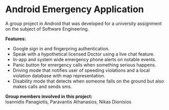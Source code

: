 # Android Emergency Application
A group project in Android that was developed for a university assignment on the subject of Software Engineering.

**Features:**
- Google sign in and fingerpring authentication.
- Speak with a hypothetical licensed Doctor using a live chat feature.
- In-app and system wide emergency phone alerts on notable events.
- Panic button for emergency calls when something serious happens.
- Driving mode that notifies user of speeding violations and a local violation database with map representation.
- Disability mode that detects when someone falls on the ground but also makes calls and sends sms.

**Group members involved in this project:**  
Ioannidis Panagiotis, Paravantis Athanasios, Nikas Dionisios
